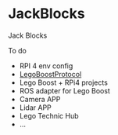 # JackBlocks
Jack Blocks 

To do
- RPI 4 env config
- [LegoBoostProtocol](https://github.com/TianJunjie/LegoBoostProtocol)
- Lego Boost + RPi4 projects
- ROS adapter for Lego Boost
- Camera APP
- Lidar APP
- Lego Technic Hub
- ...

